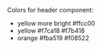 Colors for header component:
- yellow more bright #ffcc00
- yellow #f7ca18 #f7b418 
- orange #fba519 #f08522